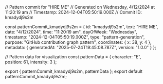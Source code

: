 // Pattern commit for "HIRE ME"
// Generated on Wednesday, 4/12/2024 at 11:20:19 am
// Timestamp: 2024-12-04T05:50:19.000Z
// Commit ID: kmadydj9s2m

const patternCommit_kmadydj9s2m = {
  id: "kmadydj9s2m",
  text: "HIRE ME",
  date: "4/12/2024",
  time: "11:20:19 am",
  dayOfWeek: "Wednesday",
  timestamp: "2024-12-04T05:50:19.000Z",
  type: "pattern-generation",
  purpose: "GitHub contribution graph pattern",
  coordinates: {
    x: 38,
    y: 4
  },
  metadata: {
    generatedAt: "2025-07-24T19:45:08.787Z",
    version: "1.0.0"
  }
};

// Pattern data for visualization
const patternData = {
  character: "E",
  position: 61,
  intensity: 3
};

export { patternCommit_kmadydj9s2m, patternData };
export default patternCommit_kmadydj9s2m;
